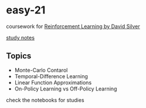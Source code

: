 # easy-21

coursework for [Reinforcement Learning by David Silver](https://www.deepmind.com/learning-resources/introduction-to-reinforcement-learning-with-david-silver)

[study notes](https://www.notion.so/zhenyulin/RL-by-David-Silver-654774454b6f4ceca6e5d9fba58949c9?pvs=4)

## Topics

* Monte-Carlo Contarol
* Temporal-Difference Learning
* Linear Function Approximations
* On-Policy Learning vs Off-Policy Learning

check the notebooks for studies
